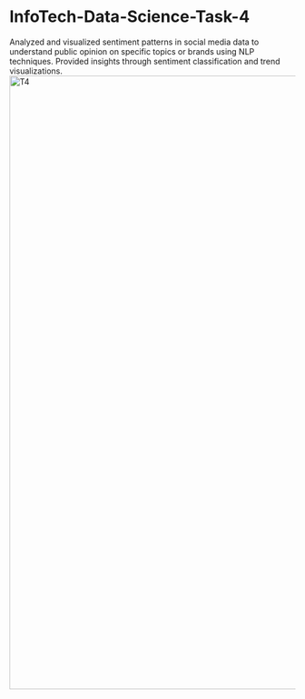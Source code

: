 # InfoTech-Data-Science-Task-4
Analyzed and visualized sentiment patterns in social media data to understand public opinion on specific topics or brands using NLP techniques. Provided insights through sentiment classification and trend visualizations.
<img width="1920" height="1080" alt="T4" src="https://github.com/user-attachments/assets/c1a5b6c9-38de-43e0-a533-1e9a513f855f" />

